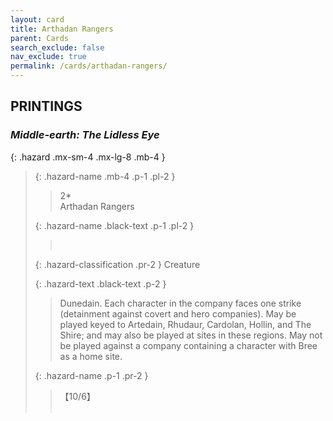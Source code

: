 ```yaml
---
layout: card
title: Arthadan Rangers
parent: Cards
search_exclude: false
nav_exclude: true
permalink: /cards/arthadan-rangers/
---
```


## PRINTINGS


### _Middle-earth: The Lidless Eye_

{: .hazard .mx-sm-4 .mx-lg-8 .mb-4 }
> {: .hazard-name .mb-4 .p-1 .pl-2 }
> > <div class="hazard-mp">2*</div>
> > <div class="card-name">Arthadan Rangers</div>
>
> {: .hazard-name .black-text .p-1 .pl-2 }
> > &nbsp;
>
> {: .hazard-classification .pr-2 }
> Creature
>
> {: .hazard-text .black-text .p-2 }
> > Dunedain. Each character in the company faces one strike (detainment against covert and hero companies). May be played keyed to Artedain, Rhudaur, Cardolan, Hollin, and The Shire; and may also be played at sites in these regions. May not be played against a company containing a character with Bree as a home site. 
>
> {: .hazard-name .p-1 .pr-2 }
> > <div class="card-shield">【10/6】</div>
> > <div class="card-corruption">&nbsp;</div>
